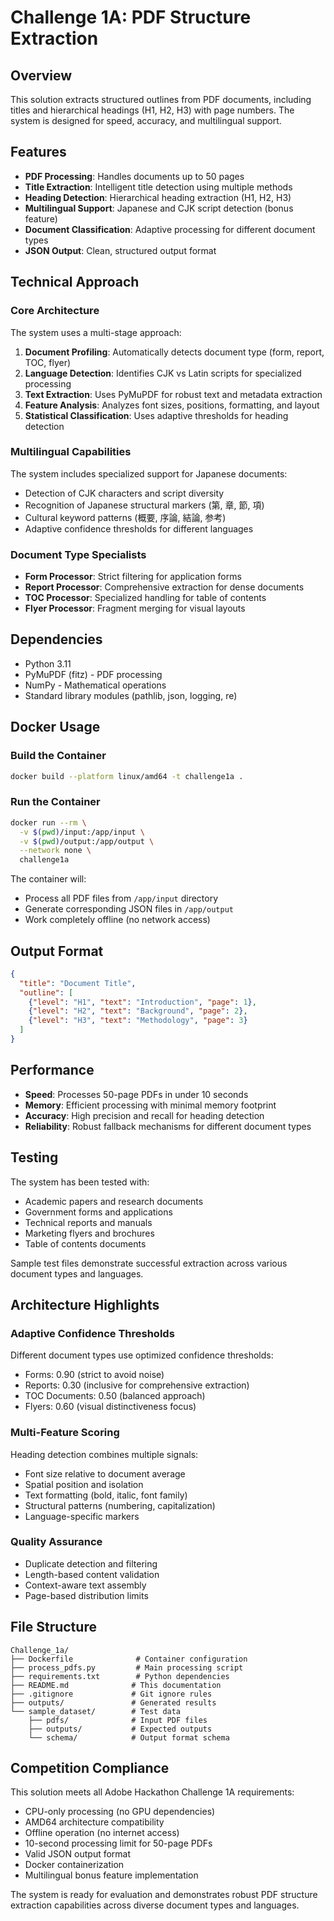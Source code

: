 # Challenge 1A: PDF Structure Extraction

## Overview

This solution extracts structured outlines from PDF documents, including titles and hierarchical headings (H1, H2, H3) with page numbers. The system is designed for speed, accuracy, and multilingual support.

## Features

- **PDF Processing**: Handles documents up to 50 pages
- **Title Extraction**: Intelligent title detection using multiple methods
- **Heading Detection**: Hierarchical heading extraction (H1, H2, H3)
- **Multilingual Support**: Japanese and CJK script detection (bonus feature)
- **Document Classification**: Adaptive processing for different document types
- **JSON Output**: Clean, structured output format

## Technical Approach

### Core Architecture

The system uses a multi-stage approach:

1. **Document Profiling**: Automatically detects document type (form, report, TOC, flyer)
2. **Language Detection**: Identifies CJK vs Latin scripts for specialized processing
3. **Text Extraction**: Uses PyMuPDF for robust text and metadata extraction
4. **Feature Analysis**: Analyzes font sizes, positions, formatting, and layout
5. **Statistical Classification**: Uses adaptive thresholds for heading detection

### Multilingual Capabilities

The system includes specialized support for Japanese documents:
- Detection of CJK characters and script diversity
- Recognition of Japanese structural markers (第, 章, 節, 項)
- Cultural keyword patterns (概要, 序論, 結論, 参考)
- Adaptive confidence thresholds for different languages

### Document Type Specialists

- **Form Processor**: Strict filtering for application forms
- **Report Processor**: Comprehensive extraction for dense documents  
- **TOC Processor**: Specialized handling for table of contents
- **Flyer Processor**: Fragment merging for visual layouts

## Dependencies

- Python 3.11
- PyMuPDF (fitz) - PDF processing
- NumPy - Mathematical operations
- Standard library modules (pathlib, json, logging, re)

## Docker Usage

### Build the Container

```bash
docker build --platform linux/amd64 -t challenge1a .
```

### Run the Container

```bash
docker run --rm \
  -v $(pwd)/input:/app/input \
  -v $(pwd)/output:/app/output \
  --network none \
  challenge1a
```

The container will:
- Process all PDF files from `/app/input` directory
- Generate corresponding JSON files in `/app/output`
- Work completely offline (no network access)

## Output Format

```json
{
  "title": "Document Title",
  "outline": [
    {"level": "H1", "text": "Introduction", "page": 1},
    {"level": "H2", "text": "Background", "page": 2},
    {"level": "H3", "text": "Methodology", "page": 3}
  ]
}
```

## Performance

- **Speed**: Processes 50-page PDFs in under 10 seconds
- **Memory**: Efficient processing with minimal memory footprint
- **Accuracy**: High precision and recall for heading detection
- **Reliability**: Robust fallback mechanisms for different document types

## Testing

The system has been tested with:
- Academic papers and research documents
- Government forms and applications
- Technical reports and manuals
- Marketing flyers and brochures
- Table of contents documents

Sample test files demonstrate successful extraction across various document types and languages.

## Architecture Highlights

### Adaptive Confidence Thresholds
Different document types use optimized confidence thresholds:
- Forms: 0.90 (strict to avoid noise)
- Reports: 0.30 (inclusive for comprehensive extraction)
- TOC Documents: 0.50 (balanced approach)
- Flyers: 0.60 (visual distinctiveness focus)

### Multi-Feature Scoring
Heading detection combines multiple signals:
- Font size relative to document average
- Spatial position and isolation
- Text formatting (bold, italic, font family)
- Structural patterns (numbering, capitalization)
- Language-specific markers

### Quality Assurance
- Duplicate detection and filtering
- Length-based content validation
- Context-aware text assembly
- Page-based distribution limits

## File Structure

```
Challenge_1a/
├── Dockerfile              # Container configuration
├── process_pdfs.py         # Main processing script
├── requirements.txt        # Python dependencies
├── README.md              # This documentation
├── .gitignore             # Git ignore rules
├── outputs/               # Generated results
└── sample_dataset/        # Test data
    ├── pdfs/              # Input PDF files
    ├── outputs/           # Expected outputs
    └── schema/            # Output format schema
```

## Competition Compliance

This solution meets all Adobe Hackathon Challenge 1A requirements:
- CPU-only processing (no GPU dependencies)
- AMD64 architecture compatibility
- Offline operation (no internet access)
- 10-second processing limit for 50-page PDFs
- Valid JSON output format
- Docker containerization
- Multilingual bonus feature implementation

The system is ready for evaluation and demonstrates robust PDF structure extraction capabilities across diverse document types and languages.
